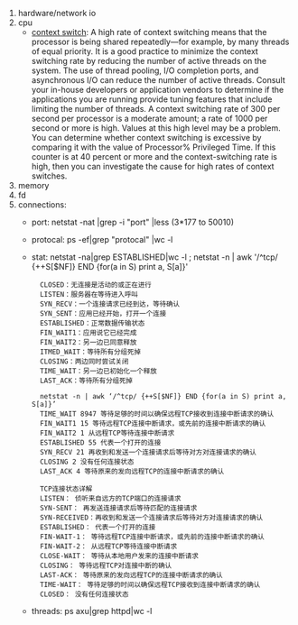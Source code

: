 1. hardware/network io
2. cpu 
    - [context switch](http://technet.microsoft.com/en-us/library/cc938613.aspx):
        A high rate of context switching means that the processor is being shared repeatedly—for example, by many threads of equal priority. It is a good practice to minimize the context switching rate by reducing the number of active threads on the system. The use of thread pooling, I/O completion ports, and asynchronous I/O can reduce the number of active threads. Consult your in-house developers or application vendors to determine if the applications you are running provide tuning features that include limiting the number of threads.
        A context switching rate of 300 per second per processor is a moderate amount; a rate of 1000 per second or more is high. Values at this high level may be a problem.
        You can determine whether context switching is excessive by comparing it with the value of Processor\% Privileged Time. If this counter is at 40 percent or more and the context-switching rate is high, then you can investigate the cause for high rates of context switches.
3. memory
4. fd
5. connections:
    - port: netstat -nat |grep  -i "port" |less (3\*177 to 50010)
    - protocal:  ps -ef|grep "protocal" |wc -l 
    - stat:     netstat -na|grep ESTABLISHED|wc -l ;    netstat -n | awk '/^tcp/ {++S[$NF]} END {for(a in S) print a, S[a]}'

            CLOSED：无连接是活动的或正在进行
            LISTEN：服务器在等待进入呼叫
            SYN_RECV：一个连接请求已经到达，等待确认
            SYN_SENT：应用已经开始，打开一个连接
            ESTABLISHED：正常数据传输状态
            FIN_WAIT1：应用说它已经完成
            FIN_WAIT2：另一边已同意释放
            ITMED_WAIT：等待所有分组死掉
            CLOSING：两边同时尝试关闭
            TIME_WAIT：另一边已初始化一个释放
            LAST_ACK：等待所有分组死掉

            netstat -n | awk ‘/^tcp/ {++S[$NF]} END {for(a in S) print a, S[a]}’
            TIME_WAIT 8947 等待足够的时间以确保远程TCP接收到连接中断请求的确认
            FIN_WAIT1 15 等待远程TCP连接中断请求，或先前的连接中断请求的确认
            FIN_WAIT2 1 从远程TCP等待连接中断请求
            ESTABLISHED 55 代表一个打开的连接
            SYN_RECV 21 再收到和发送一个连接请求后等待对方对连接请求的确认
            CLOSING 2 没有任何连接状态
            LAST_ACK 4 等待原来的发向远程TCP的连接中断请求的确认

            TCP连接状态详解 
            LISTEN： 侦听来自远方的TCP端口的连接请求
            SYN-SENT： 再发送连接请求后等待匹配的连接请求
            SYN-RECEIVED：再收到和发送一个连接请求后等待对方对连接请求的确认
            ESTABLISHED： 代表一个打开的连接
            FIN-WAIT-1： 等待远程TCP连接中断请求，或先前的连接中断请求的确认
            FIN-WAIT-2： 从远程TCP等待连接中断请求
            CLOSE-WAIT： 等待从本地用户发来的连接中断请求
            CLOSING： 等待远程TCP对连接中断的确认
            LAST-ACK： 等待原来的发向远程TCP的连接中断请求的确认
            TIME-WAIT： 等待足够的时间以确保远程TCP接收到连接中断请求的确认
            CLOSED： 没有任何连接状态

    - threads:  ps axu|grep httpd|wc -l 

